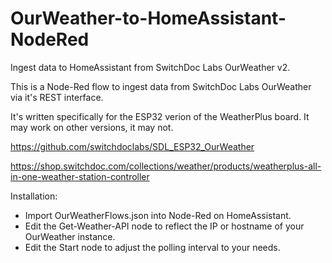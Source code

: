 # OurWeather-to-HomeAssistant-NodeRed
 Ingest data to HomeAssistant from SwitchDoc Labs OurWeather v2.

 This is a Node-Red flow to ingest data from SwitchDoc Labs OurWeather via it's REST interface. 
 
 It's written specifically for the ESP32 verion of the WeatherPlus board. It may work on other versions, it may not.

 https://github.com/switchdoclabs/SDL_ESP32_OurWeather

https://shop.switchdoc.com/collections/weather/products/weatherplus-all-in-one-weather-station-controller

Installation:
- Import OurWeatherFlows.json into Node-Red on HomeAssistant. 
- Edit the Get-Weather-API node to reflect the IP or hostname of your OurWeather instance.
- Edit the Start node to adjust the polling interval to your needs.